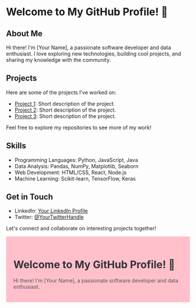 # Welcome to My GitHub Profile! 👋

## About Me

Hi there! I'm [Your Name], a passionate software developer and data enthusiast. I love exploring new technologies, building cool projects, and sharing my knowledge with the community.

## Projects

Here are some of the projects I've worked on:

- [Project 1](link-to-project-1): Short description of the project.
- [Project 2](link-to-project-2): Short description of the project.
- [Project 3](link-to-project-3): Short description of the project.

Feel free to explore my repositories to see more of my work!

## Skills

- Programming Languages: Python, JavaScript, Java
- Data Analysis: Pandas, NumPy, Matplotlib, Seaborn
- Web Development: HTML/CSS, React, Node.js
- Machine Learning: Scikit-learn, TensorFlow, Keras

## Get in Touch

- LinkedIn: [Your LinkedIn Profile](link-to-linkedin)
- Twitter: [@YourTwitterHandle](link-to-twitter)

Let's connect and collaborate on interesting projects together!

<!-- Add a colored background to the README -->
<div style="background-color: #FFC0CB; padding: 20px;">
    <h1 style="color: #333;">Welcome to My GitHub Profile! 👋</h1>
    <p style="color: #555;">Hi there! I'm [Your Name], a passionate software developer and data enthusiast.</p>
</div>

